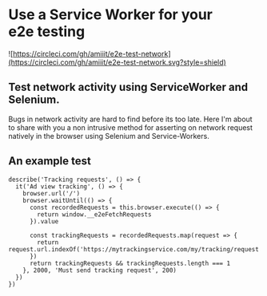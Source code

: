 # Use a Service Worker for your e2e testing

![https://circleci.com/gh/amiiit/e2e-test-network](https://circleci.com/gh/amiiit/e2e-test-network.svg?style=shield)


## Test network activity using ServiceWorker and Selenium.
Bugs in network activity are hard to find before its too late. 
Here I'm about to share with you a non intrusive method for asserting
on network request natively in the browser using Selenium and Service-Workers.

## An example test


```
describe('Tracking requests', () => {
  it('Ad view tracking', () => {
    browser.url('/')
    browser.waitUntil(() => {
      const recordedRequests = this.browser.execute(() => {
        return window.__e2eFetchRequests
      }).value

      const trackingRequests = recordedRequests.map(request => {
        return request.url.indexOf('https://mytrackingservice.com/my/tracking/request')
      })
      return trackingRequests && trackingRequests.length === 1
    }, 2000, 'Must send tracking request', 200)
  })
})
```

